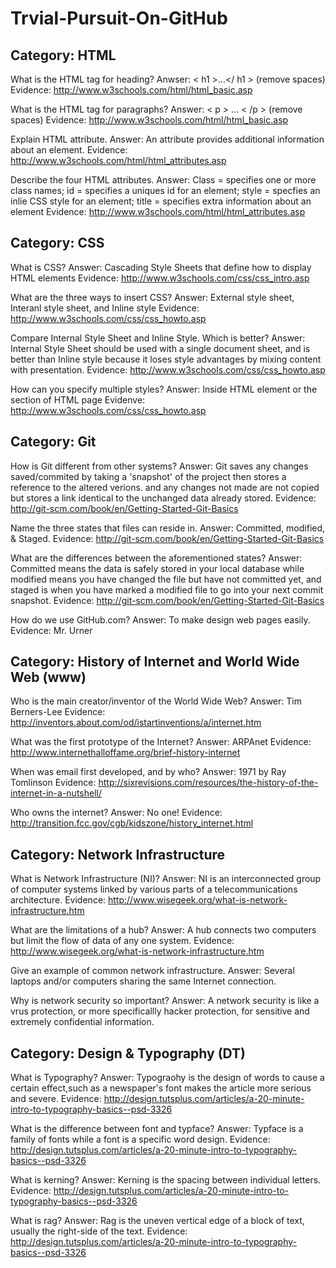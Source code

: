 Trvial-Pursuit-On-GitHub
========================
<h2>Category: HTML</h2>

What is the HTML tag for heading?
Anwser: < h1 >...</ h1 > (remove spaces)  
    Evidence: http://www.w3schools.com/html/html_basic.asp
  
What is the HTML tag for paragraphs?
Answer: < p > ... < /p > (remove spaces)
    Evidence: http://www.w3schools.com/html/html_basic.asp

Explain HTML attribute. 
Answer: An attribute provides additional information about an element.
Evidence: http://www.w3schools.com/html/html_attributes.asp

Describe the four HTML attributes.
Answer: Class = specifies one or more class names; id = specifies a uniques id for an element; style = specfies an inlie CSS style for an element; title = specifies extra information about an element
Evidence: http://www.w3schools.com/html/html_attributes.asp

<h2>Category: CSS</h2>

What is CSS?
Answer: Cascading Style Sheets that define how to display HTML elements
Evidence: http://www.w3schools.com/css/css_intro.asp

What are the three ways to insert CSS?
Answer: External style sheet, Interanl style sheet, and Inline style
Evidence: http://www.w3schools.com/css/css_howto.asp

Compare Internal Style Sheet and Inline Style. Which is better?
Answer: Internal Style Sheet should be used with a single document sheet, and is better than Inline style because it loses style advantages by mixing content with presentation.
Evidence: http://www.w3schools.com/css/css_howto.asp

How can you specify multiple styles?
Answer: Inside HTML element or the section of HTML page
Evidenve: http://www.w3schools.com/css/css_howto.asp

<h2>Category: Git</h2>

 How is Git different from other systems?
 Answer: Git saves any changes saved/commited by taking a 'snapshot' of the project then stores a reference to the altered verions. and any changes not made are not copied but stores a link identical to the unchanged data already stored.
 Evidence: http://git-scm.com/book/en/Getting-Started-Git-Basics
 
 Name the three states that files can reside in.
 Answer: Committed, modified, & Staged.
 Evidence: http://git-scm.com/book/en/Getting-Started-Git-Basics
 
 What are the differences between the aforementioned states?
 Answer: Committed means the data is safely stored in your local database while modified means you have changed the file but have not committed yet, and staged is when you have marked a modified file to go into your next commit snapshot.
 Evidence: http://git-scm.com/book/en/Getting-Started-Git-Basics
 
 How do we use GitHub.com?
 Answer: To make design web pages easily.
 Evidence: Mr. Urner

<h2>Category: History of Internet and World Wide Web (www)</h2>

Who is the main creator/inventor of the World Wide Web?
Answer: Tim Berners-Lee
Evidence: http://inventors.about.com/od/istartinventions/a/internet.htm

What was the first prototype of the Internet?
Answer: ARPAnet
Evidence: http://www.internethalloffame.org/brief-history-internet

When was email first developed, and by who?
Answer: 1971 by Ray Tomlinson
Evidence: http://sixrevisions.com/resources/the-history-of-the-internet-in-a-nutshell/

Who owns the internet?
Answer: No one!
Evidence: http://transition.fcc.gov/cgb/kidszone/history_internet.html

<h2>Category: Network Infrastructure</h2>

What is Network Infrastructure (NI)?
Answer: NI is an interconnected group of computer systems linked by various parts of a telecommunications architecture.
Evidence: http://www.wisegeek.org/what-is-network-infrastructure.htm

What are the limitations of a hub?
Answer: A hub connects two computers but limit the flow of data of any one system.
Evidence: http://www.wisegeek.org/what-is-network-infrastructure.htm

Give an example of common network infrastructure.
Answer: Several laptops and/or computers sharing the same Internet connection.

Why is network security so important?
Answer: A network security is like a vrus protection, or more specificallly hacker protection, for sensitive and extremely confidential information.

<h2>Category: Design & Typography (DT)</h2>

What is Typography?
Answer: Typograohy is the design of words to cause a certain effect,such as a newspaper's font makes the article more serious and severe.
Evidence: http://design.tutsplus.com/articles/a-20-minute-intro-to-typography-basics--psd-3326

What is the difference between font and typface?
Answer: Typface is a family of fonts while a font is a specific word design. 
Evidence: http://design.tutsplus.com/articles/a-20-minute-intro-to-typography-basics--psd-3326

What is kerning?
Answer: Kerning is the spacing between individual letters.
Evidence: http://design.tutsplus.com/articles/a-20-minute-intro-to-typography-basics--psd-3326

What is rag?
Answer: Rag is the uneven vertical edge of a block of text, usually the right-side of the text.
Evidence: http://design.tutsplus.com/articles/a-20-minute-intro-to-typography-basics--psd-3326

